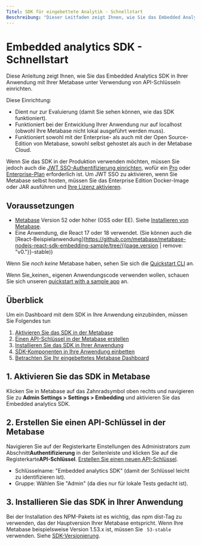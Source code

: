 ```yaml
---
Titel: SDK für eingebettete Analytik - Schnellstart
Beschreibung: "Dieser Leitfaden zeigt Ihnen, wie Sie das Embedded Analytics SDK in Ihrer Anwendung mit Ihrer Metabase einrichten."
---
```



# Embedded analytics SDK - Schnellstart


Diese Anleitung zeigt Ihnen, wie Sie das Embedded Analytics SDK in Ihrer Anwendung mit Ihrer Metabase unter Verwendung von API-Schlüsseln einrichten.


Diese Einrichtung:


- Dient nur zur Evaluierung (damit Sie sehen können, wie das SDK funktioniert).
- Funktioniert bei der Entwicklung Ihrer Anwendung nur auf localhost (obwohl Ihre Metabase nicht lokal ausgeführt werden muss).
- Funktioniert sowohl mit der Enterprise- als auch mit der Open Source-Edition von Metabase, sowohl selbst gehostet als auch in der Metabase Cloud.


Wenn Sie das SDK in der Produktion verwenden möchten, müssen Sie jedoch auch die [JWT SSO-Authentifizierung einrichten](./authentication.md), wofür ein [Pro](https://store.metabase.com/checkout/embedding) oder [Enterprise-Plan](https://www.metabase.com/pricing/) erforderlich ist. Um JWT SSO zu aktivieren, wenn Sie Metabase selbst hosten, müssen Sie das Enterprise Edition Docker-Image oder JAR ausführen und [Ihre Lizenz aktivieren](../../installation-and-operation/activating-the-enterprise-edition.md).


## Voraussetzungen


- [Metabase](https://github.com/metabase/metabase/releases) Version 52 oder höher (OSS oder EE). Siehe [Installieren von Metabase](../../installation-and-operation/installing-metabase.md).
- Eine Anwendung, die React 17 oder 18 verwendet. (Sie können auch die [React-Beispielanwendung](https://github.com/metabase/metabase-nodejs-react-sdk-embedding-sample/tree/{{page.version | remove: "v0."}}-stable))


Wenn Sie _noch keine_ Metabase haben, sehen Sie sich die [Quickstart CLI](./quickstart-cli.md) an.


Wenn Sie_keinen_ eigenen Anwendungscode verwenden wollen, schauen Sie sich unseren [quickstart with a sample app](./quickstart-with-sample-app.md) an.


## Überblick


Um ein Dashboard mit dem SDK in Ihre Anwendung einzubinden, müssen Sie Folgendes tun


1. [Aktivieren Sie das SDK in der Metabase](#1-enable-the-sdk-in-metabase)
2. [Einen API-Schlüssel in der Metabase erstellen](#2-create-an-api-key-in-metabase)
3. [Installieren Sie das SDK in Ihrer Anwendung](#3-install-the-sdk-in-your-app)
4. [SDK-Komponenten in Ihre Anwendung einbetten](#4-embed-sdk-components-in-your-app)
5. [Betrachten Sie Ihr eingebettetes Metabase Dashboard](#5-view-your-embedded-metabase-dashboard)


## 1. Aktivieren Sie das SDK in Metabase


Klicken Sie in Metabase auf das Zahnradsymbol oben rechts und navigieren Sie zu **Admin Settings > Settings > Embedding** und aktivieren Sie das Embedded analytics SDK.


## 2. Erstellen Sie einen API-Schlüssel in der Metabase


Navigieren Sie auf der Registerkarte Einstellungen des Administrators zum Abschnitt**Authentifizierung** in der Seitenleiste und klicken Sie auf die Registerkarte**API-Schlüssel**. [Erstellen Sie einen neuen API-Schlüssel](../../people-and-groups/api-keys.md).


- Schlüsselname: "Embedded analytics SDK" (damit der Schlüssel leicht zu identifizieren ist).
- Gruppe: Wählen Sie "Admin" (da dies nur für lokale Tests gedacht ist).


## 3. Installieren Sie das SDK in Ihrer Anwendung


Bei der Installation des NPM-Pakets ist es wichtig, das npm dist-Tag zu verwenden, das der Hauptversion Ihrer Metabase entspricht. Wenn Ihre Metabase beispielsweise Version 1.53.x ist, müssen Sie ` 53-stable` verwenden. Siehe [SDK-Versionierung](./version.md).
